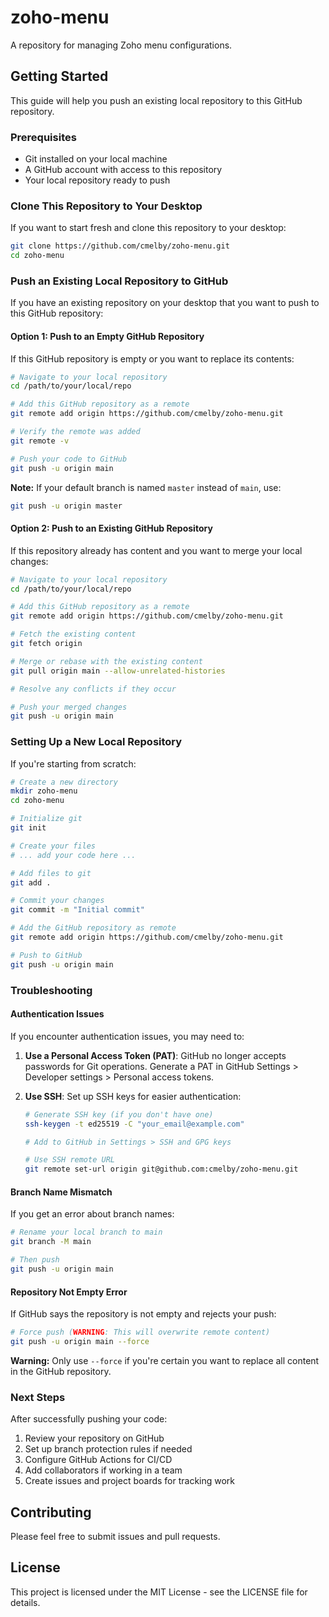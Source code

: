 # zoho-menu

A repository for managing Zoho menu configurations.

## Getting Started

This guide will help you push an existing local repository to this GitHub repository.

### Prerequisites

- Git installed on your local machine
- A GitHub account with access to this repository
- Your local repository ready to push

### Clone This Repository to Your Desktop

If you want to start fresh and clone this repository to your desktop:

```bash
git clone https://github.com/cmelby/zoho-menu.git
cd zoho-menu
```

### Push an Existing Local Repository to GitHub

If you have an existing repository on your desktop that you want to push to this GitHub repository:

#### Option 1: Push to an Empty GitHub Repository

If this GitHub repository is empty or you want to replace its contents:

```bash
# Navigate to your local repository
cd /path/to/your/local/repo

# Add this GitHub repository as a remote
git remote add origin https://github.com/cmelby/zoho-menu.git

# Verify the remote was added
git remote -v

# Push your code to GitHub
git push -u origin main
```

**Note:** If your default branch is named `master` instead of `main`, use:
```bash
git push -u origin master
```

#### Option 2: Push to an Existing GitHub Repository

If this repository already has content and you want to merge your local changes:

```bash
# Navigate to your local repository
cd /path/to/your/local/repo

# Add this GitHub repository as a remote
git remote add origin https://github.com/cmelby/zoho-menu.git

# Fetch the existing content
git fetch origin

# Merge or rebase with the existing content
git pull origin main --allow-unrelated-histories

# Resolve any conflicts if they occur

# Push your merged changes
git push -u origin main
```

### Setting Up a New Local Repository

If you're starting from scratch:

```bash
# Create a new directory
mkdir zoho-menu
cd zoho-menu

# Initialize git
git init

# Create your files
# ... add your code here ...

# Add files to git
git add .

# Commit your changes
git commit -m "Initial commit"

# Add the GitHub repository as remote
git remote add origin https://github.com/cmelby/zoho-menu.git

# Push to GitHub
git push -u origin main
```

### Troubleshooting

#### Authentication Issues

If you encounter authentication issues, you may need to:

1. **Use a Personal Access Token (PAT)**: GitHub no longer accepts passwords for Git operations. Generate a PAT in GitHub Settings > Developer settings > Personal access tokens.

2. **Use SSH**: Set up SSH keys for easier authentication:
   ```bash
   # Generate SSH key (if you don't have one)
   ssh-keygen -t ed25519 -C "your_email@example.com"
   
   # Add to GitHub in Settings > SSH and GPG keys
   
   # Use SSH remote URL
   git remote set-url origin git@github.com:cmelby/zoho-menu.git
   ```

#### Branch Name Mismatch

If you get an error about branch names:

```bash
# Rename your local branch to main
git branch -M main

# Then push
git push -u origin main
```

#### Repository Not Empty Error

If GitHub says the repository is not empty and rejects your push:

```bash
# Force push (WARNING: This will overwrite remote content)
git push -u origin main --force
```

**Warning:** Only use `--force` if you're certain you want to replace all content in the GitHub repository.

### Next Steps

After successfully pushing your code:

1. Review your repository on GitHub
2. Set up branch protection rules if needed
3. Configure GitHub Actions for CI/CD
4. Add collaborators if working in a team
5. Create issues and project boards for tracking work

## Contributing

Please feel free to submit issues and pull requests.

## License

This project is licensed under the MIT License - see the LICENSE file for details.
